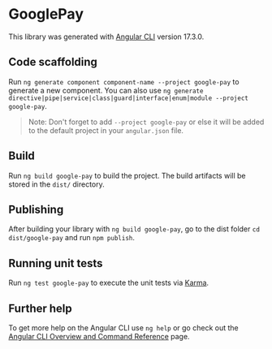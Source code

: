 # GooglePay

This library was generated with [Angular CLI](https://github.com/angular/angular-cli) version 17.3.0.

## Code scaffolding

Run `ng generate component component-name --project google-pay` to generate a new component. You can also use `ng generate directive|pipe|service|class|guard|interface|enum|module --project google-pay`.
> Note: Don't forget to add `--project google-pay` or else it will be added to the default project in your `angular.json` file. 

## Build

Run `ng build google-pay` to build the project. The build artifacts will be stored in the `dist/` directory.

## Publishing

After building your library with `ng build google-pay`, go to the dist folder `cd dist/google-pay` and run `npm publish`.

## Running unit tests

Run `ng test google-pay` to execute the unit tests via [Karma](https://karma-runner.github.io).

## Further help

To get more help on the Angular CLI use `ng help` or go check out the [Angular CLI Overview and Command Reference](https://angular.io/cli) page.
